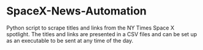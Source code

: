 # SpaceX-News-Automation

Python script to scrape titles and links from the NY Times Space X spotlight. The titles and links are presented in a CSV files and can be set up as an executable to be sent at any time of the day.

